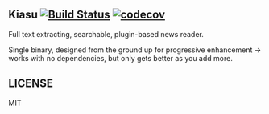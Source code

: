 Kiasu [![Build Status](https://travis-ci.org/fortytw2/kiasu.svg?branch=master)](https://travis-ci.org/fortytw2/kiasu) [![codecov](https://codecov.io/gh/fortytw2/kiasu/branch/master/graph/badge.svg)](https://codecov.io/gh/fortytw2/kiasu)
------

Full text extracting, searchable, plugin-based news reader.

Single binary, designed from the ground up for progressive enhancement -> works with no dependencies, but only gets better as you add more.



LICENSE
------

MIT
